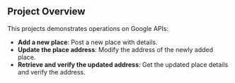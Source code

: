 ## Project Overview

This projects demonstrates operations on Google APIs:

- **Add a new place**: Post a new place with details.
- **Update the place address**: Modify the address of the newly added place.
- **Retrieve and verify the updated address**: Get the updated place details and verify the address.
